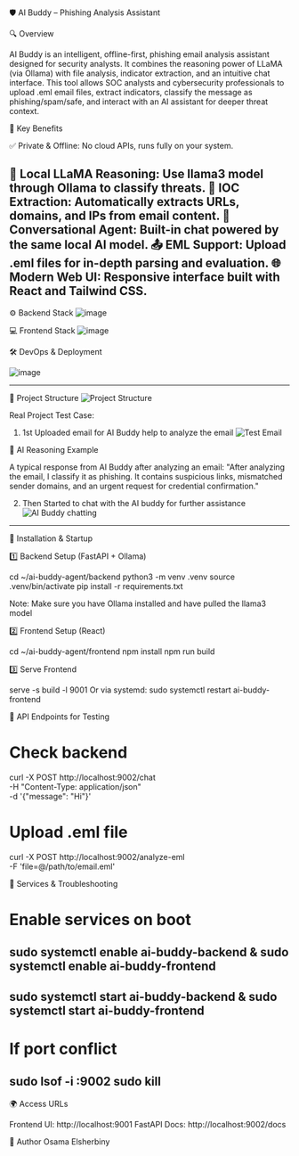 🛡️ AI Buddy – Phishing Analysis Assistant

🔍 Overview

AI Buddy is an intelligent, offline-first, phishing email analysis assistant designed for security analysts. It combines the reasoning power of LLaMA (via Ollama) with file analysis, indicator extraction, and an intuitive chat interface. This tool allows SOC analysts and cybersecurity professionals to upload .eml email files, extract indicators, classify the message as phishing/spam/safe, and interact with an AI assistant for deeper threat context.

🎯 Key Benefits

✅ Private & Offline: No cloud APIs, runs fully on your system.

🤖 Local LLaMA Reasoning: Use llama3 model through Ollama to classify threats.
📎 IOC Extraction: Automatically extracts URLs, domains, and IPs from email content.
💬 Conversational Agent: Built-in chat powered by the same local AI model.
📤 EML Support: Upload .eml files for in-depth parsing and evaluation.
🌐 Modern Web UI: Responsive interface built with React and Tailwind CSS.
-------------------------------------------------------------------------------------
⚙️ Backend Stack
![image](https://github.com/user-attachments/assets/03dd0fe4-cceb-47bc-96cc-137dd6204b8e)

💻 Frontend Stack
![image](https://github.com/user-attachments/assets/2ced3670-869d-47b4-94c4-0ecc1e1004e3)

🛠️ DevOps & Deployment

![image](https://github.com/user-attachments/assets/cc511624-8986-4e36-aec1-9d6f33f46d86)

-------------------------------------------------------------------------------------
📁 Project Structure
![Project Structure](https://github.com/user-attachments/assets/0c1a5c58-e1fe-4179-bab1-a071acb3dedd)


Real Project Test Case:
1. 1st Uploaded email for AI Buddy help to analyze the email
![Test Email](https://github.com/user-attachments/assets/5107e9d0-e9c2-434b-b3ef-0da2eb4e8ddd)

🧠 AI Reasoning Example

A typical response from AI Buddy after analyzing an email:
"After analyzing the email, I classify it as phishing. It contains suspicious links, mismatched sender domains, and an urgent request for credential confirmation."

2. Then Started to chat with the AI buddy for further assistance
![AI Buddy chatting](https://github.com/user-attachments/assets/f2c35fe1-f22e-4afc-97bb-6aacd20f3474)

-------------------------------------------------------------------------------------
🚀 Installation & Startup

1️⃣ Backend Setup (FastAPI + Ollama)

cd ~/ai-buddy-agent/backend
python3 -m venv .venv
source .venv/bin/activate
pip install -r requirements.txt

Note: Make sure you have Ollama installed and have pulled the llama3 model

2️⃣ Frontend Setup (React)

cd ~/ai-buddy-agent/frontend
npm install
npm run build

3️⃣ Serve Frontend

serve -s build -l 9001
Or via systemd:
sudo systemctl restart ai-buddy-frontend

🧪 API Endpoints for Testing

# Check backend
curl -X POST http://localhost:9002/chat \
  -H "Content-Type: application/json" \
  -d '{"message": "Hi"}'

# Upload .eml file
curl -X POST http://localhost:9002/analyze-eml \
  -F 'file=@/path/to/email.eml'

🔄 Services & Troubleshooting

# Enable services on boot
sudo systemctl enable ai-buddy-backend
&
sudo systemctl enable ai-buddy-frontend
---------------------------------------
sudo systemctl start ai-buddy-backend
&
sudo systemctl start ai-buddy-frontend
---------------------------------------
# If port conflict
sudo lsof -i :9002
sudo kill <PID>
---------------------------------------

🌍 Access URLs

Frontend UI: http://localhost:9001
FastAPI Docs: http://localhost:9002/docs

👤 Author
Osama Elsherbiny
